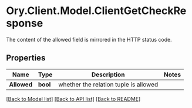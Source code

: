 # Ory.Client.Model.ClientGetCheckResponse
The content of the allowed field is mirrored in the HTTP status code.

## Properties

Name | Type | Description | Notes
------------ | ------------- | ------------- | -------------
**Allowed** | **bool** | whether the relation tuple is allowed | 

[[Back to Model list]](../README.md#documentation-for-models) [[Back to API list]](../README.md#documentation-for-api-endpoints) [[Back to README]](../README.md)


